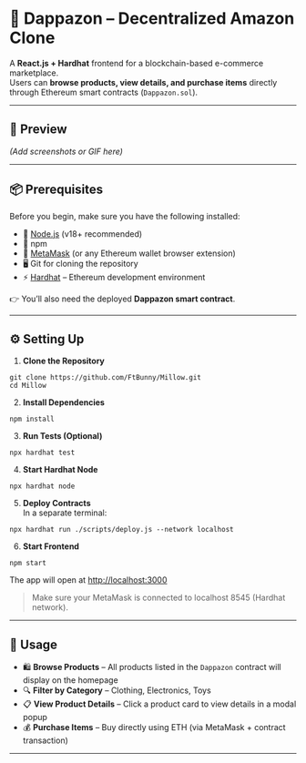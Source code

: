 # 🛒 Dappazon – Decentralized Amazon Clone

A **React.js + Hardhat** frontend for a blockchain-based e-commerce marketplace.  
Users can **browse products, view details, and purchase items** directly through Ethereum smart contracts (`Dappazon.sol`).

---

## 🔎 Preview
_(Add screenshots or GIF here)_

---

## 📦 Prerequisites

Before you begin, make sure you have the following installed:

- 📌 [Node.js](https://nodejs.org/) (v18+ recommended)  
- 📌 npm  
- 🔗 [MetaMask](https://metamask.io/) (or any Ethereum wallet browser extension)  
- 🖥️ Git for cloning the repository  
- ⚡ [Hardhat](https://hardhat.org/) – Ethereum development environment  

👉 You’ll also need the deployed **Dappazon smart contract**.

---

## ⚙️ Setting Up  

 1. **Clone the Repository**

  ```
  git clone https://github.com/FtBunny/Millow.git
  cd Millow
  ```

2. **Install Dependencies**
  ```
  npm install
  ```

3. **Run Tests (Optional)**
  ```
  npx hardhat test
  ```

4. **Start Hardhat Node**
  ```
  npx hardhat node
  ```

5. **Deploy Contracts**  
  In a separate terminal:
  ```
  npx hardhat run ./scripts/deploy.js --network localhost
  ```

6. **Start Frontend**
  ```
  npm start
  ```
  The app will open at [http://localhost:3000](http://localhost:3000)

  > Make sure your MetaMask is connected to localhost 8545 (Hardhat network).

---

## 🚀 Usage

- 🛍️ **Browse Products** – All products listed in the `Dappazon` contract will display on the homepage  
- 🔍 **Filter by Category** – Clothing, Electronics, Toys  
- 📋 **View Product Details** – Click a product card to view details in a modal popup  
- 💰 **Purchase Items** – Buy directly using ETH (via MetaMask + contract transaction)  

---

